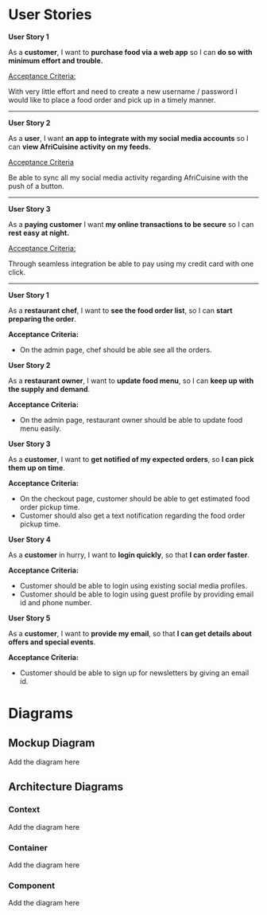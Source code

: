 # User Stories

**User Story 1**

As a **customer**, I want to **purchase food via a web app** so I can **do so with minimum effort and trouble.**

<u>Acceptance Criteria:</u>

With very little effort and need to create a new username / password
I would like to place a food order and pick up in a timely manner.

------------------------------------------------------------------

**User Story 2**

As a **user**, I want **an app to integrate with my social media accounts** so I can **view AfriCuisine activity on my feeds.**

<u>Acceptance Criteria</u>

Be able to sync all my social media activity regarding AfriCuisine with
the push of a button.

--------------------------------------------------------------------
**User Story 3**

As a **paying customer** I want **my online transactions to be secure** so I can **rest easy at night.**

<u>Acceptance Criteria:</u>

Through seamless integration be able to pay using my credit card with one click.

-------------------------------------------------------------

**User Story 1**

As a **restaurant chef**, I want to **see the food order list**, so I can **start preparing the order**.

**Acceptance Criteria:**
* On the admin page, chef should be able see all the orders.

**User Story 2**

As a **restaurant owner**, I want to **update food menu**, so I can **keep up with the supply and demand**.

**Acceptance Criteria:**

* On the admin page, restaurant owner should be able to update food menu easily.

**User Story 3**

As a **customer**, I want to **get notified of my expected orders**, so **I can pick them up on time**.

**Acceptance Criteria:**

* On the checkout page, customer should be able to get estimated food order pickup time.
* Customer should also get a text notification regarding the food order pickup time.  

**User Story 4**

As a **customer** in hurry, I want to **login quickly**, so that **I can order faster**.

**Acceptance Criteria:**
* Customer should be able to login using existing social media profiles.
* Customer should be able to login using guest profile by providing email id and phone number.

**User Story 5**

As a **customer**, I want to **provide my email**, so that **I can get details about offers and special events**.

**Acceptance Criteria:**

* Customer should be able to sign up for newsletters by giving an email id.



# Diagrams

## Mockup Diagram

Add the diagram here

## Architecture Diagrams

### Context

Add the diagram here

### Container

Add the diagram here

### Component

Add the diagram here
